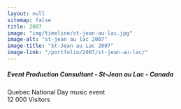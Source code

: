 ```yaml
---
layout: null
sitemap: false
title: 2007
image: "img/timeline/st-jean-au-lac.jpg"
image-alt: "st-jean au lac 2007"
image-title: "St-Jean au Lac 2007"
image-link: "/portfolio/2007/st-jean-au-lac/"
---
```

##### Event Production Consultant - St-Jean au Lac - Canada
Quebec National Day music event  
12 000 Visitors